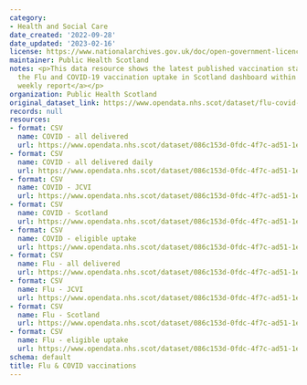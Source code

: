 ```yaml
---
category:
- Health and Social Care
date_created: '2022-09-28'
date_updated: '2023-02-16'
license: https://www.nationalarchives.gov.uk/doc/open-government-licence/version/3/
maintainer: Public Health Scotland
notes: <p>This data resource shows the latest published vaccination statistics from
  the Flu and COVID-19 vaccination uptake in Scotland dashboard within <a href="https://publichealthscotland.scot/publications/show-all-releases?id=20580">the
  weekly report</a></p>
organization: Public Health Scotland
original_dataset_link: https://www.opendata.nhs.scot/dataset/flu-covid-vaccinations
records: null
resources:
- format: CSV
  name: COVID - all delivered
  url: https://www.opendata.nhs.scot/dataset/086c153d-0fdc-4f7c-ad51-1e856c094a0e/resource/2c11d860-efbc-4ce7-8740-20bdd10f62ef/download/weekly_covid_all_delivered_vacc_scot_20230216.csv
- format: CSV
  name: COVID - all delivered daily
  url: https://www.opendata.nhs.scot/dataset/086c153d-0fdc-4f7c-ad51-1e856c094a0e/resource/39c57ad5-158d-4405-80d0-ca3730b6fd8c/download/daily_covid_all_delivered_vacc_scot_20230216.csv
- format: CSV
  name: COVID - JCVI
  url: https://www.opendata.nhs.scot/dataset/086c153d-0fdc-4f7c-ad51-1e856c094a0e/resource/32e88ef9-8d36-4ec9-a43b-e014bed93599/download/weekly_covid_vacc_jcvi_20230216.csv
- format: CSV
  name: COVID - Scotland
  url: https://www.opendata.nhs.scot/dataset/086c153d-0fdc-4f7c-ad51-1e856c094a0e/resource/6978457e-f619-491c-885d-f60e90e81cbd/download/weekly_covid_vacc_scot_20230216.csv
- format: CSV
  name: COVID - eligible uptake
  url: https://www.opendata.nhs.scot/dataset/086c153d-0fdc-4f7c-ad51-1e856c094a0e/resource/831b8008-7635-4774-8bf1-495985965546/download/weekly_covid_vacc_eligible_uptake_hb_20230216.csv
- format: CSV
  name: Flu - all delivered
  url: https://www.opendata.nhs.scot/dataset/086c153d-0fdc-4f7c-ad51-1e856c094a0e/resource/dcf1b618-e42f-4020-b8ea-e4255bf7d8c1/download/weekly_flu_all_delivered_vacc_scot_20230216.csv
- format: CSV
  name: Flu - JCVI
  url: https://www.opendata.nhs.scot/dataset/086c153d-0fdc-4f7c-ad51-1e856c094a0e/resource/ccb8a2a6-4124-4bb9-9efb-e8e17a36322b/download/weekly_flu_vacc_jcvi_20230216.csv
- format: CSV
  name: Flu - Scotland
  url: https://www.opendata.nhs.scot/dataset/086c153d-0fdc-4f7c-ad51-1e856c094a0e/resource/85d57884-b4a9-4104-bcc7-6eae5a4310b8/download/weekly_flu_vacc_scot_20230216.csv
- format: CSV
  name: Flu - eligible uptake
  url: https://www.opendata.nhs.scot/dataset/086c153d-0fdc-4f7c-ad51-1e856c094a0e/resource/ae1cd4fd-5658-47b5-8e0a-2274627682d5/download/weekly_flu_vacc_eligible_uptake_hb_20230216.csv
schema: default
title: Flu & COVID vaccinations
---
```

